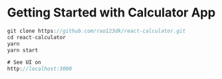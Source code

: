 # Getting Started with Calculator App


```javascript
git clone https://github.com/rao123dk/react-calculator.git
cd react-calculator
yarn
yarn start

# See UI on
http://localhost:3000
